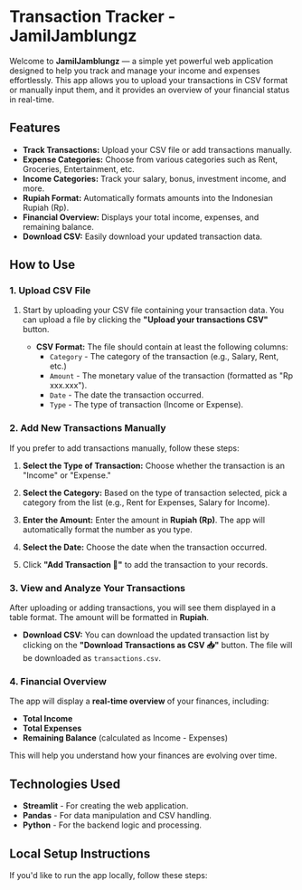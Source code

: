 # Transaction Tracker - JamilJamblungz

Welcome to **JamilJamblungz** — a simple yet powerful web application designed to help you track and manage your income and expenses effortlessly. This app allows you to upload your transactions in CSV format or manually input them, and it provides an overview of your financial status in real-time.

## Features

- **Track Transactions:** Upload your CSV file or add transactions manually.
- **Expense Categories:** Choose from various categories such as Rent, Groceries, Entertainment, etc.
- **Income Categories:** Track your salary, bonus, investment income, and more.
- **Rupiah Format:** Automatically formats amounts into the Indonesian Rupiah (Rp).
- **Financial Overview:** Displays your total income, expenses, and remaining balance.
- **Download CSV:** Easily download your updated transaction data.

## How to Use

### 1. Upload CSV File

1. Start by uploading your CSV file containing your transaction data. You can upload a file by clicking the **"Upload your transactions CSV"** button.
   
   - **CSV Format:** The file should contain at least the following columns:
     - `Category` - The category of the transaction (e.g., Salary, Rent, etc.)
     - `Amount` - The monetary value of the transaction (formatted as "Rp xxx.xxx").
     - `Date` - The date the transaction occurred.
     - `Type` - The type of transaction (Income or Expense).

### 2. Add New Transactions Manually

If you prefer to add transactions manually, follow these steps:

1. **Select the Type of Transaction:** Choose whether the transaction is an "Income" or "Expense."
   
2. **Select the Category:** Based on the type of transaction selected, pick a category from the list (e.g., Rent for Expenses, Salary for Income).

3. **Enter the Amount:** Enter the amount in **Rupiah (Rp)**. The app will automatically format the number as you type.

4. **Select the Date:** Choose the date when the transaction occurred.

5. Click **"Add Transaction 📝"** to add the transaction to your records.

### 3. View and Analyze Your Transactions

After uploading or adding transactions, you will see them displayed in a table format. The amount will be formatted in **Rupiah**.

- **Download CSV:** You can download the updated transaction list by clicking on the **"Download Transactions as CSV 📥"** button. The file will be downloaded as `transactions.csv`.
  
### 4. Financial Overview

The app will display a **real-time overview** of your finances, including:
- **Total Income**
- **Total Expenses**
- **Remaining Balance** (calculated as Income - Expenses)

This will help you understand how your finances are evolving over time.

## Technologies Used

- **Streamlit** - For creating the web application.
- **Pandas** - For data manipulation and CSV handling.
- **Python** - For the backend logic and processing.

## Local Setup Instructions

If you'd like to run the app locally, follow these steps:
